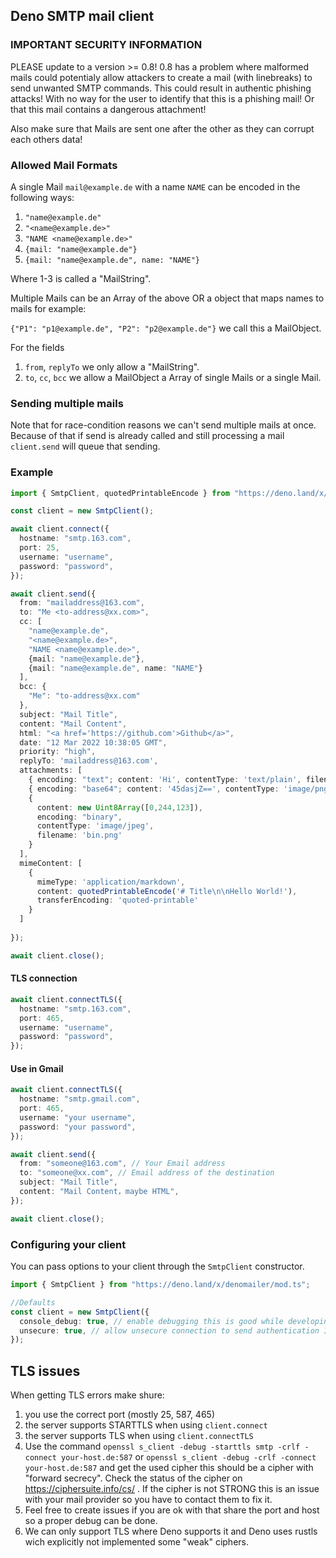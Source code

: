 ## Deno SMTP mail client

### IMPORTANT SECURITY INFORMATION

PLEASE update to a version >= 0.8! 0.8 has a problem where malformed mails could
potentialy allow attackers to create a mail (with linebreaks) to send unwanted
SMTP commands. This could result in authentic phishing attacks! With no way for
the user to identify that this is a phishing mail! Or that this mail contains a
dangerous attachment!

Also make sure that Mails are sent one after the other as they can corrupt each
others data!

### Allowed Mail Formats

A single Mail `mail@example.de` with a name `NAME` can be encoded in the
following ways:

1. `"name@example.de"`
2. `"<name@example.de>"`
3. `"NAME <name@example.de>"`
4. `{mail: "name@example.de"}`
5. `{mail: "name@example.de", name: "NAME"}`

Where 1-3 is called a "MailString".

Multiple Mails can be an Array of the above OR a object that maps names to mails
for example:

`{"P1": "p1@example.de", "P2": "p2@example.de"}` we call this a MailObject.

For the fields

1. `from`, `replyTo` we only allow a "MailString".
2. `to`, `cc`, `bcc` we allow a MailObject a Array of single Mails or a single
   Mail.

### Sending multiple mails

Note that for race-condition reasons we can't send multiple mails at once.
Because of that if send is already called and still processing a mail
`client.send` will queue that sending.

### Example

```ts
import { SmtpClient, quotedPrintableEncode } from "https://deno.land/x/denomailer/mod.ts";

const client = new SmtpClient();

await client.connect({
  hostname: "smtp.163.com",
  port: 25,
  username: "username",
  password: "password",
});

await client.send({
  from: "mailaddress@163.com",
  to: "Me <to-address@xx.com>",
  cc: [
    "name@example.de",
    "<name@example.de>",
    "NAME <name@example.de>",
    {mail: "name@example.de"},
    {mail: "name@example.de", name: "NAME"}
  ],
  bcc: {
    "Me": "to-address@xx.com"
  },
  subject: "Mail Title",
  content: "Mail Content",
  html: "<a href='https://github.com'>Github</a>",
  date: "12 Mar 2022 10:38:05 GMT",
  priority: "high",
  replyTo: 'mailaddress@163.com',
  attachments: [
    { encoding: "text"; content: 'Hi', contentType: 'text/plain', filename: 'text.txt' },
    { encoding: "base64"; content: '45dasjZ==', contentType: 'image/png', filename: 'img.png' },
    {
      content: new Uint8Array([0,244,123]),
      encoding: "binary",
      contentType: 'image/jpeg', 
      filename: 'bin.png'
    }
  ],
  mimeContent: [
    {
      mimeType: 'application/markdown',
      content: quotedPrintableEncode('# Title\n\nHello World!'),
      transferEncoding: 'quoted-printable'
    }
  ]
  
});

await client.close();
```

#### TLS connection

```ts
await client.connectTLS({
  hostname: "smtp.163.com",
  port: 465,
  username: "username",
  password: "password",
});
```

#### Use in Gmail

```ts
await client.connectTLS({
  hostname: "smtp.gmail.com",
  port: 465,
  username: "your username",
  password: "your password",
});

await client.send({
  from: "someone@163.com", // Your Email address
  to: "someone@xx.com", // Email address of the destination
  subject: "Mail Title",
  content: "Mail Content，maybe HTML",
});

await client.close();
```

### Configuring your client

You can pass options to your client through the `SmtpClient` constructor.

```ts
import { SmtpClient } from "https://deno.land/x/denomailer/mod.ts";

//Defaults
const client = new SmtpClient({
  console_debug: true, // enable debugging this is good while developing should be false in production as Authentication IS LOGGED TO CONSOLE!
  unsecure: true, // allow unsecure connection to send authentication IN PLAIN TEXT and also mail content!
});
```

## TLS issues
When getting TLS errors make shure:
1. you use the correct port (mostly 25, 587, 465)
2. the server supports STARTTLS when using `client.connect`
3. the server supports TLS when using `client.connectTLS`
4. Use the command `openssl s_client -debug -starttls smtp -crlf -connect your-host.de:587` or `openssl s_client -debug -crlf -connect your-host.de:587` and get the used cipher this should be a cipher with "forward secrecy". Check the status of the cipher on https://ciphersuite.info/cs/ . If the cipher is not STRONG this is an issue with your mail provider so you have to contact them to fix it.
5. Feel free to create issues if you are ok with that share the port and host so a proper debug can be done.
6. We can only support TLS where Deno supports it and Deno uses rustls wich explicitly not implemented some "weak" ciphers.
